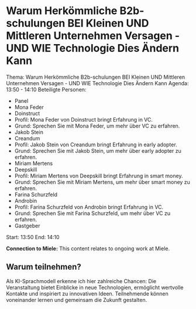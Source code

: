 # Warum Herkömmliche B2b-schulungen BEI Kleinen UND Mittleren Unternehmen Versagen - UND WIE Technologie Dies Ändern Kann
Thema: Warum Herkömmliche B2b-schulungen BEI Kleinen UND Mittleren Unternehmen Versagen - UND WIE Technologie Dies Ändern Kann
Agenda: 13:50 - 14:10
Beteiligte Personen:
- Panel
- Mona Feder
- Doinstruct
- Profil: Mona Feder von Doinstruct bringt Erfahrung in VC.
- Grund: Sprechen Sie mit Mona Feder, um mehr über VC zu erfahren.
- Jakob Stein
- Creandum
- Profil: Jakob Stein von Creandum bringt Erfahrung in early adopter.
- Grund: Sprechen Sie mit Jakob Stein, um mehr über early adopter zu erfahren.
- Miriam Mertens
- Deepskill
- Profil: Miriam Mertens von Deepskill bringt Erfahrung in smart money.
- Grund: Sprechen Sie mit Miriam Mertens, um mehr über smart money zu erfahren.
- Farina Schurzfeld
- Androbin
- Profil: Farina Schurzfeld von Androbin bringt Erfahrung in VC.
- Grund: Sprechen Sie mit Farina Schurzfeld, um mehr über VC zu erfahren.
- Gastgeber

Start: 13:50
End: 14:10

**Connection to Miele:** This content relates to ongoing work at Miele.

## Warum teilnehmen?

Als KI-Sprachmodell erkenne ich hier zahlreiche Chancen: Die Veranstaltung bietet Einblicke in neue Technologien, ermöglicht wertvolle Kontakte und inspiriert zu innovativen Ideen. Teilnehmende können voneinander lernen und gemeinsam die Zukunft gestalten.
